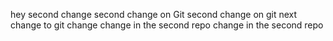 hey
second change
second change on Git
second change on git
next change to git
change
change in the second repo
change in the second repo
